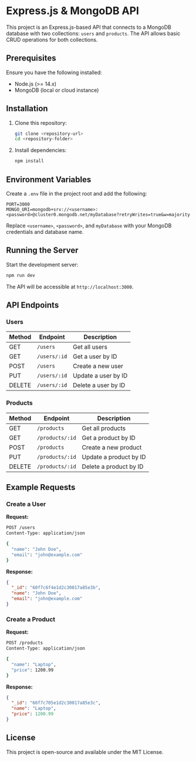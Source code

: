 # Express.js & MongoDB API

This project is an Express.js-based API that connects to a MongoDB database with two collections: `users` and `products`. The API allows basic CRUD operations for both collections.

## Prerequisites
Ensure you have the following installed:
- Node.js (>= 14.x)
- MongoDB (local or cloud instance)

## Installation
1. Clone this repository:
   ```sh
   git clone <repository-url>
   cd <repository-folder>
   ```
2. Install dependencies:
   ```sh
   npm install
   ```

## Environment Variables
Create a `.env` file in the project root and add the following:
   ```env
   PORT=3000
   MONGO_URI=mongodb+srv://<username>:<password>@cluster0.mongodb.net/myDatabase?retryWrites=true&w=majority
   ```
Replace `<username>`, `<password>`, and `myDatabase` with your MongoDB credentials and database name.

## Running the Server
Start the development server:
   ```sh
   npm run dev
   ```
The API will be accessible at `http://localhost:3000`.

## API Endpoints

### Users
| Method | Endpoint       | Description            |
|--------|---------------|------------------------|
| GET    | `/users`      | Get all users          |
| GET    | `/users/:id`  | Get a user by ID       |
| POST   | `/users`      | Create a new user      |
| PUT    | `/users/:id`  | Update a user by ID    |
| DELETE | `/users/:id`  | Delete a user by ID    |

### Products
| Method | Endpoint        | Description             |
|--------|----------------|-------------------------|
| GET    | `/products`     | Get all products        |
| GET    | `/products/:id` | Get a product by ID     |
| POST   | `/products`     | Create a new product    |
| PUT    | `/products/:id` | Update a product by ID  |
| DELETE | `/products/:id` | Delete a product by ID  |

## Example Requests

### Create a User
**Request:**
```sh
POST /users
Content-Type: application/json

{
  "name": "John Doe",
  "email": "john@example.com"
}
```

**Response:**
```json
{
  "_id": "60f7c6f4e1d2c30017a85e3b",
  "name": "John Doe",
  "email": "john@example.com"
}
```

### Create a Product
**Request:**
```sh
POST /products
Content-Type: application/json

{
  "name": "Laptop",
  "price": 1200.99
}
```

**Response:**
```json
{
  "_id": "60f7c705e1d2c30017a85e3c",
  "name": "Laptop",
  "price": 1200.99
}
```

## License
This project is open-source and available under the MIT License.

